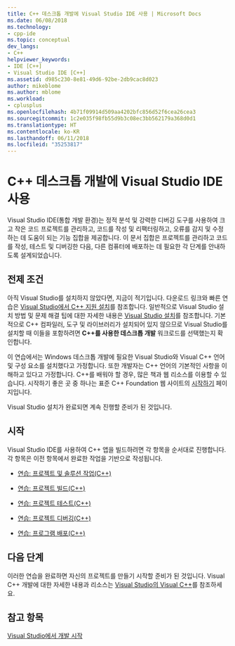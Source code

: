 ```yaml
---
title: C++ 데스크톱 개발에 Visual Studio IDE 사용 | Microsoft Docs
ms.date: 06/08/2018
ms.technology:
- cpp-ide
ms.topic: conceptual
dev_langs:
- C++
helpviewer_keywords:
- IDE [C++]
- Visual Studio IDE [C++]
ms.assetid: d985c230-8e81-49d6-92be-2db9cac8d023
author: mikeblome
ms.author: mblome
ms.workload:
- cplusplus
ms.openlocfilehash: 4b71f09914d509aa4202bfc856d52f6cea26cea3
ms.sourcegitcommit: 1c2e035f98fb55d9b3c08ec3bb562179a368d0d1
ms.translationtype: HT
ms.contentlocale: ko-KR
ms.lasthandoff: 06/11/2018
ms.locfileid: "35253817"
---
```

# <a name="using-the-visual-studio-ide-for-c-desktop-development"></a>C++ 데스크톱 개발에 Visual Studio IDE 사용

Visual Studio IDE(통합 개발 환경)는 정적 분석 및 강력한 디버깅 도구를 사용하여 크고 작은 코드 프로젝트를 관리하고, 코드를 작성 및 리팩터링하고, 오류를 감지 및 수정하는 데 도움이 되는 기능 집합을 제공합니다. 이 문서 집합은 프로젝트를 관리하고 코드를 작성, 테스트 및 디버깅한 다음, 다른 컴퓨터에 배포하는 데 필요한 각 단계를 안내하도록 설계되었습니다.

## <a name="prerequisites"></a>전제 조건

아직 Visual Studio를 설치하지 않았다면, 지금이 적기입니다. 다운로드 링크와 빠른 연습은 [Visual Studio에서 C++ 지원 설치](../build/vscpp-step-0-installation.md)를 참조합니다. 일반적으로 Visual Studio 설치 방법 및 문제 해결 팁에 대한 자세한 내용은 [Visual Studio 설치](/visualstudio/install/install-visual-studio)를 참조합니다. 기본적으로 C++ 컴파일러, 도구 및 라이브러리가 설치되어 있지 않으므로 Visual Studio를 설치할 때 이들을 포함하려면 **C++를 사용한 데스크톱 개발** 워크로드를 선택했는지 확인합니다.

이 연습에서는 Windows 데스크톱 개발에 필요한 Visual Studio와 Visual C++ 언어 및 구성 요소를 설치했다고 가정합니다. 또한 개발자는 C++ 언어의 기본적인 사항을 이해하고 있다고 가정합니다. C++를 배워야 할 경우, 많은 책과 웹 리소스를 이용할 수 있습니다. 시작하기 좋은 곳 중 하나는 표준 C++ Foundation 웹 사이트의 [시작하기](https://isocpp.org/get-started) 페이지입니다.

Visual Studio 설치가 완료되면 계속 진행할 준비가 된 것입니다.

## <a name="get-started"></a>시작

Visual Studio IDE를 사용하여 C++ 앱을 빌드하려면 각 항목을 순서대로 진행합니다. 각 항목은 이전 항목에서 완료한 작업을 기반으로 작성됩니다.

- [연습: 프로젝트 및 솔루션 작업(C++)](../ide/walkthrough-working-with-projects-and-solutions-cpp.md)

- [연습: 프로젝트 빌드(C++)](../ide/walkthrough-building-a-project-cpp.md)

- [연습: 프로젝트 테스트(C++)](../ide/walkthrough-testing-a-project-cpp.md)

- [연습: 프로젝트 디버깅(C++)](../ide/walkthrough-debugging-a-project-cpp.md)

- [연습: 프로그램 배포(C++)](../ide/walkthrough-deploying-your-program-cpp.md)

## <a name="next-steps"></a>다음 단계

이러한 연습을 완료하면 자신의 프로젝트를 만들기 시작할 준비가 된 것입니다. Visual C++ 개발에 대한 자세한 내용과 리소스는 [Visual Studio의 Visual C++](../visual-cpp-in-visual-studio.md)를 참조하세요.

## <a name="see-also"></a>참고 항목

[Visual Studio에서 개발 시작](/visualstudio/ide/get-started-developing-with-visual-studio)